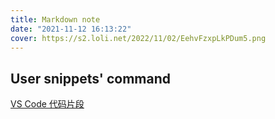 ```yaml
---
title: Markdown note
date: "2021-11-12 16:13:22"
cover: https://s2.loli.net/2022/11/02/EehvFzxpLkPDum5.png
---
```


## User snippets' command

[VS Code 代码片段](https://chinese.freecodecamp.org/news/definitive-guide-to-snippets-visual-studio-code/)
